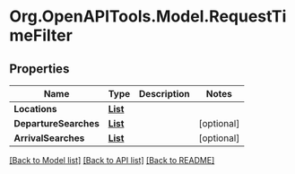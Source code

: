 # Org.OpenAPITools.Model.RequestTimeFilter

## Properties

Name | Type | Description | Notes
------------ | ------------- | ------------- | -------------
**Locations** | [**List<RequestLocation>**](RequestLocation.md) |  | 
**DepartureSearches** | [**List<RequestTimeFilterDepartureSearch>**](RequestTimeFilterDepartureSearch.md) |  | [optional] 
**ArrivalSearches** | [**List<RequestTimeFilterArrivalSearch>**](RequestTimeFilterArrivalSearch.md) |  | [optional] 

[[Back to Model list]](../README.md#documentation-for-models) [[Back to API list]](../README.md#documentation-for-api-endpoints) [[Back to README]](../README.md)

